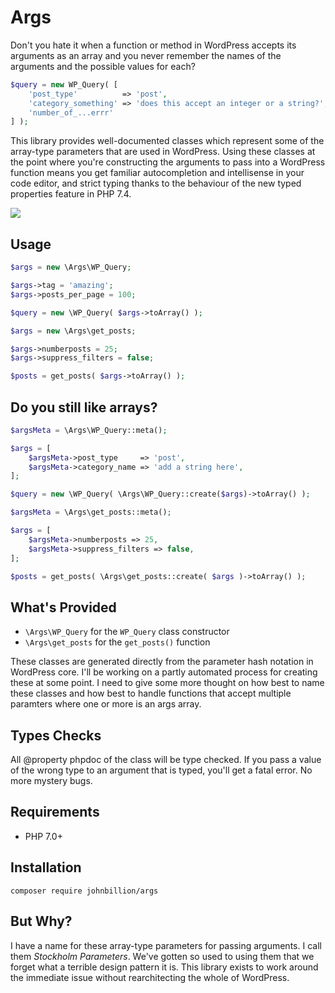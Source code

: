 # Args

Don't you hate it when a function or method in WordPress accepts its arguments as an array and you never remember the names of the arguments and the possible values for each?

```php
$query = new WP_Query( [
	'post_type'          => 'post',
	'category_something' => 'does this accept an integer or a string?',
	'number_of_...errr'
] );
```

This library provides well-documented classes which represent some of the array-type parameters that are used in WordPress. Using these classes at the point where you're constructing the arguments to pass into a WordPress function means you get familiar autocompletion and intellisense in your code editor, and strict typing thanks to the behaviour of the new typed properties feature in PHP 7.4.

![](assets/screenshot.png)

## Usage

```php
$args = new \Args\WP_Query;

$args->tag = 'amazing';
$args->posts_per_page = 100;

$query = new \WP_Query( $args->toArray() );
```

```php
$args = new \Args\get_posts;

$args->numberposts = 25;
$args->suppress_filters = false;

$posts = get_posts( $args->toArray() );
```

## Do you still like arrays?

```php
$argsMeta = \Args\WP_Query::meta();

$args = [
    $argsMeta->post_type     => 'post',
    $argsMeta->category_name => 'add a string here',
];

$query = new \WP_Query( \Args\WP_Query::create($args)->toArray() );
```

```php
$argsMeta = \Args\get_posts::meta();

$args = [
    $argsMeta->numberposts => 25,
    $argsMeta->suppress_filters => false,
];

$posts = get_posts( \Args\get_posts::create( $args )->toArray() );
```

## What's Provided

* `\Args\WP_Query` for the `WP_Query` class constructor
* `\Args\get_posts` for the `get_posts()` function

These classes are generated directly from the parameter hash notation in WordPress core. I'll be working on a partly automated process for creating these at some point. I need to give some more thought on how best to name these classes and how best to handle functions that accept multiple paramters where one or more is an args array.

## Types Checks

All @property phpdoc of the class will be type checked. If you pass a value of the wrong type to an argument that is typed, you'll get a fatal error. No more mystery bugs.

## Requirements

* PHP 7.0+

## Installation

```
composer require johnbillion/args
```

## But Why?

I have a name for these array-type parameters for passing arguments. I call them *Stockholm Parameters*. We've gotten so used to using them that we forget what a terrible design pattern it is. This library exists to work around the immediate issue without rearchitecting the whole of WordPress.
